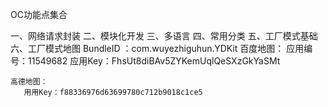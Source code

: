 OC功能点集合

一、网络请求封装
二、模块化开发
三、多语言
四、常用分类
五、工厂模式基础
六、工厂模式地图
     BundleID ：com.wuyezhiguhun.YDKit
     百度地图：
             应用编号：11549682
             应用Key：FhsUt8diBAv5ZYKemUqlQeSXzGkYaSMt
    
    高德地图：
       用用Key：f88336976d63699780c712b9018c1ce5
